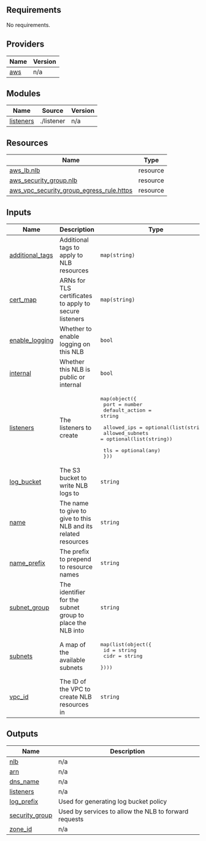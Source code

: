 <!-- BEGIN_TF_DOCS -->
## Requirements

No requirements.

## Providers

| Name | Version |
|------|---------|
| <a name="provider_aws"></a> [aws](#provider\_aws) | n/a |

## Modules

| Name | Source | Version |
|------|--------|---------|
| <a name="module_listeners"></a> [listeners](#module\_listeners) | ./listener | n/a |

## Resources

| Name | Type |
|------|------|
| [aws_lb.nlb](https://registry.terraform.io/providers/hashicorp/aws/latest/docs/resources/lb) | resource |
| [aws_security_group.nlb](https://registry.terraform.io/providers/hashicorp/aws/latest/docs/resources/security_group) | resource |
| [aws_vpc_security_group_egress_rule.https](https://registry.terraform.io/providers/hashicorp/aws/latest/docs/resources/vpc_security_group_egress_rule) | resource |

## Inputs

| Name | Description | Type | Default | Required |
|------|-------------|------|---------|:--------:|
| <a name="input_additional_tags"></a> [additional\_tags](#input\_additional\_tags) | Additional tags to apply to NLB resources | `map(string)` | `null` | no |
| <a name="input_cert_map"></a> [cert\_map](#input\_cert\_map) | ARNs for TLS certificates to apply to secure listeners | `map(string)` | n/a | yes |
| <a name="input_enable_logging"></a> [enable\_logging](#input\_enable\_logging) | Whether to enable logging on this NLB | `bool` | `true` | no |
| <a name="input_internal"></a> [internal](#input\_internal) | Whether this NLB is public or internal | `bool` | `false` | no |
| <a name="input_listeners"></a> [listeners](#input\_listeners) | The listeners to create | <pre>map(object({<br>    port           = number<br>    default_action = string<br><br>    allowed_ips     = optional(list(string))<br>    allowed_subnets = optional(list(string))<br><br>    tls = optional(any)<br>  }))</pre> | n/a | yes |
| <a name="input_log_bucket"></a> [log\_bucket](#input\_log\_bucket) | The S3 bucket to write NLB logs to | `string` | n/a | yes |
| <a name="input_name"></a> [name](#input\_name) | The name to give to give to this NLB and its related resources | `string` | n/a | yes |
| <a name="input_name_prefix"></a> [name\_prefix](#input\_name\_prefix) | The prefix to prepend to resource names | `string` | n/a | yes |
| <a name="input_subnet_group"></a> [subnet\_group](#input\_subnet\_group) | The identifier for the subnet group to place the NLB into | `string` | n/a | yes |
| <a name="input_subnets"></a> [subnets](#input\_subnets) | A map of the available subnets | <pre>map(list(object({<br>    id   = string<br>    cidr = string<br>  })))</pre> | n/a | yes |
| <a name="input_vpc_id"></a> [vpc\_id](#input\_vpc\_id) | The ID of the VPC to create NLB resources in | `string` | n/a | yes |

## Outputs

| Name | Description |
|------|-------------|
| <a name="output_nlb"></a> [nlb](#output\_nlb) | n/a |
| <a name="output_arn"></a> [arn](#output\_arn) | n/a |
| <a name="output_dns_name"></a> [dns\_name](#output\_dns\_name) | n/a |
| <a name="output_listeners"></a> [listeners](#output\_listeners) | n/a |
| <a name="output_log_prefix"></a> [log\_prefix](#output\_log\_prefix) | Used for generating log bucket policy |
| <a name="output_security_group"></a> [security\_group](#output\_security\_group) | Used by services to allow the NLB to forward requests |
| <a name="output_zone_id"></a> [zone\_id](#output\_zone\_id) | n/a |
<!-- END_TF_DOCS -->
